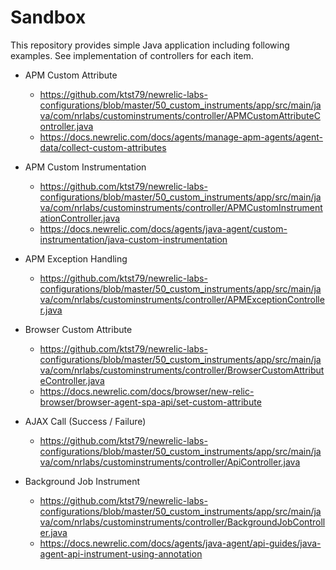 # Sandbox
This repository provides simple Java application including following examples. See implementation of controllers for each item.

- APM Custom Attribute
    - https://github.com/ktst79/newrelic-labs-configurations/blob/master/50_custom_instruments/app/src/main/java/com/nrlabs/custominstruments/controller/APMCustomAttributeController.java
    - https://docs.newrelic.com/docs/agents/manage-apm-agents/agent-data/collect-custom-attributes
    
- APM Custom Instrumentation
    - https://github.com/ktst79/newrelic-labs-configurations/blob/master/50_custom_instruments/app/src/main/java/com/nrlabs/custominstruments/controller/APMCustomInstrumentationController.java
    - https://docs.newrelic.com/docs/agents/java-agent/custom-instrumentation/java-custom-instrumentation
    
- APM Exception Handling
    - https://github.com/ktst79/newrelic-labs-configurations/blob/master/50_custom_instruments/app/src/main/java/com/nrlabs/custominstruments/controller/APMExceptionController.java
    
- Browser Custom Attribute
    - https://github.com/ktst79/newrelic-labs-configurations/blob/master/50_custom_instruments/app/src/main/java/com/nrlabs/custominstruments/controller/BrowserCustomAttributeController.java
    - https://docs.newrelic.com/docs/browser/new-relic-browser/browser-agent-spa-api/set-custom-attribute
    
- AJAX Call (Success / Failure)
    - https://github.com/ktst79/newrelic-labs-configurations/blob/master/50_custom_instruments/app/src/main/java/com/nrlabs/custominstruments/controller/ApiController.java
    
- Background Job Instrument
    - https://github.com/ktst79/newrelic-labs-configurations/blob/master/50_custom_instruments/app/src/main/java/com/nrlabs/custominstruments/controller/BackgroundJobController.java
    - https://docs.newrelic.com/docs/agents/java-agent/api-guides/java-agent-api-instrument-using-annotation
